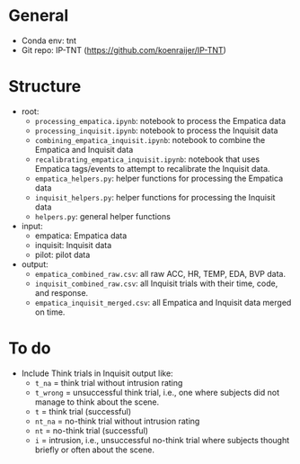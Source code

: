 # General
- Conda env: tnt
- Git repo: IP-TNT (https://github.com/koenraijer/IP-TNT)

# Structure
- root:
  - `processing_empatica.ipynb`: notebook to process the Empatica data
  - `processing_inquisit.ipynb`: notebook to process the Inquisit data
  - `combining_empatica_inquisit.ipynb`: notebook to combine the Empatica and Inquisit data
  - `recalibrating_empatica_inquisit.ipynb`: notebook that uses Empatica tags/events to attempt to recalibrate the Inquisit data.
  - `empatica_helpers.py`: helper functions for processing the Empatica data
  - `inquisit_helpers.py`: helper functions for processing the Inquisit data
  - `helpers.py`: general helper functions
- input:
  - empatica: Empatica data
  - inquisit: Inquisit data
  - pilot: pilot data
- output:
  - `empatica_combined_raw.csv`: all raw ACC, HR, TEMP, EDA, BVP data. 
  - `inquisit_combined_raw.csv`: all Inquisit trials with their time, code, and response.
  - `empatica_inquisit_merged.csv`: all Empatica and Inquisit data merged on time. 


# To do
- Include Think trials in Inquisit output like: 
  -   `t_na` = think trial without intrusion rating
  -   `t_wrong` = unsuccessful think trial, i.e., one where subjects did not manage to think about the scene.
  -   `t` = think trial (successful)
  -   `nt_na` = no-think trial without intrusion rating
  -   `nt` = no-think trial (successful)
  -   `i` = intrusion, i.e., unsuccessful no-think trial where subjects thought briefly or often about the scene.